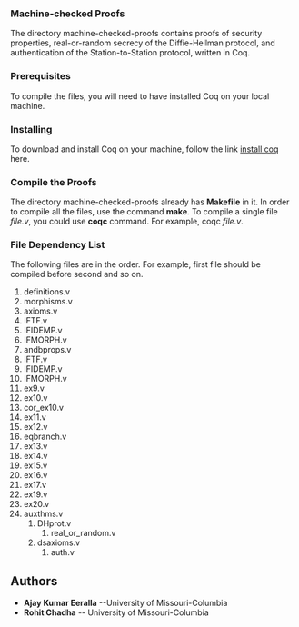 ### Machine-checked Proofs

The directory machine-checked-proofs contains proofs of security properties, real-or-random secrecy of the Diffie-Hellman protocol, and authentication of the Station-to-Station protocol, written in Coq.

### Prerequisites

To compile the files, you will need to have installed Coq on your local machine.

### Installing

To download and install Coq on your machine, follow the link [install coq](https://coq.inria.fr/download) here.

### Compile the Proofs

The directory machine-checked-proofs already has **Makefile** in it.
In order to compile all the files, use the command **make**.
To compile a single file _file.v_, you could use **coqc** command. For example, coqc _file.v_.

### File Dependency List
The following files are in the order. For example, first file should be compiled before second and so on.

1. definitions.v 
2. morphisms.v 
3. axioms.v 
4. IFTF.v 
5. IFIDEMP.v 
6. IFMORPH.v
7. andbprops.v
8. IFTF.v 
9. IFIDEMP.v 
10. IFMORPH.v 
11. ex9.v 
12. ex10.v 
13. cor_ex10.v 
14. ex11.v 
15. ex12.v 
16. eqbranch.v 
17. ex13.v 
18. ex14.v 
19. ex15.v 
20. ex16.v 
21. ex17.v 
22. ex19.v 
23. ex20.v 
24. auxthms.v 
    1. DHprot.v
        1. real_or_random.v
    2. dsaxioms.v 
        1. auth.v


## Authors

* **Ajay Kumar Eeralla** --University of Missouri-Columbia
* **Rohit Chadha** -- University of Missouri-Columbia